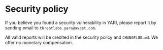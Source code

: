 # Security policy

If you believe you found a security vulnerability in YARI, please report it by sending email to `threatlabs.yara@avast.com`.

All valid reports will be credited in the security policy and `CHANGELOG.md`. We offer no monetary compensation.
